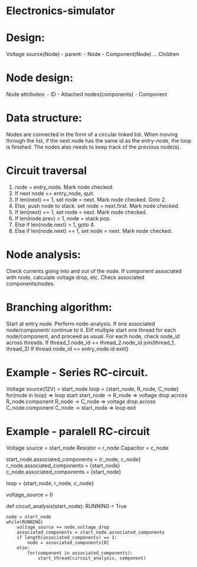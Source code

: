 # Electronics-simulator

# Design:

Voltage source(Node) - parent:
    - Node
    - Component(Node)
    ... Children

# Node design:

Node attributes:
    - ID
    - Attached nodes(components)
    - Component

# Data structure:

Nodes are connected in the form of a circular linked list.
When moving through the list, if the next node has the same id as the entry-node, the loop is finished.
The nodes also needs to keep track of the previous node(s).

# Circuit traversal

1. node = entry_node. Mark node checked.
2. If next node == entry_node, quit.
3. If len(next) == 1, set node = next. Mark node checked. Goto 2.
4. Else, push node to stack. set node = next.first. Mark node checked.
5. If len(next) == 1, set node = next. Mark node checked.
6. If len(node.prev) > 1, node = stack.pop.
7. Else if len(node.next) > 1, goto 4.
8. Else if len(node.next) == 1, set node = next. Mark node checked.


# Node analysis:

Check currents going into and out of the node.
If component associated with node, calculate voltage drop, etc.
Check associated components/nodes.

# Branching algorithm:

Start at entry node.
Perform node-analysis.
If one associated node/component/
    continue to it.
Elif multiple
    start one thread for each node/component, and proceed as usual.
For each node, check node_id across threads.
If thread_1.node_id == thread_2.node_id
    join(thread_1, thread_2)
If thread.node_id == entry_node.id
    exit()

# Example - Series RC-circuit.

Voltage source(12V) = start_node
loop = {start_node, R_node, C_node}
for(node in loop) => loop start
start_node -> R_node => voltage drop across R_node.component
R_node -> C_node => voltage drop across C_node.component
C_node -> start_node => loop exit

# Example - paralell RC-circuit

Voltage source = start_node
Resistor = r_node
Capacitor = c_node

start_node.associated_components = {r_node, c_node}
r_node.associated_components = {start_node}
c_node.associated_components = {start_node}

loop = {start_node, r_node, c_node}

voltage_source = 0


def circuit_analysis(start_node):
    RUNNING = True

    node = start_node
    while(RUNNING)
        voltage_source += node.voltage_drop
        associated_components = start_node.associated_components
        if length(associated_components) == 1:
            node = associated_components[0]
        else:
            for(component in associated_components):
                start_thread(circuit_analysis, component)


